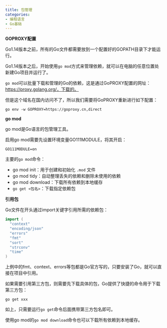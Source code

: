 ```yaml
---
title: 包管理
categories: 
- 编程语言
- Go基础
---
```


**GOPROXY配置**

Go1.14版本之前，所有的Go文件都需要放到一个配置好的GOPATH目录下才能运行。

Go1.14版本之后，开始使用`go mod`方式来管理依赖，就可以在电脑的任意位置处新建Go项目并运行了。

`go mod`可以批量下载和管理的Go的依赖，这是通过GoPROXY配置的网址：https://proxy.golang.org/，下载的。

但是这个域名在国内访问不了，所以我们需要将GoPROXY重新进行如下配置：

```
go env -w GOPROXY=https://goproxy.cn,direct
```

**go mod**

go mod是Go语言的包管理工具。

启用go mod需要先设置环境变量GO111MODULE，将其开启：

```
GO111MODULE=on
```

主要的`go mod`命令：

- go mod init：用于创建和初始化 `.mod` 文件
- go mod tidy：自动整理丢失的依赖和删除未使用的依赖
- go mod download：下载所有依赖到本地缓存
- `go get <包名>`：下载指定依赖包

**引用包**

Go文件在开头通过import关键字引用所需的依赖包：

```go
import (
  "context"
  "encoding/json"
  "errors"
  "fmt"
  "sort"
  "strconv"
  "time"
)
```

上例中的fmt、context、errors等包都是Go官方写的，只要安装了Go，就可以直接在项目中引用。

如果需要引用第三方包，则需要先下载具体的包，Go提供了快捷的命令用于下载第三方包：

```
go get xxx
```

如上，只需要运行`go get`命令后面携带第三方包名即可。

使用go mod的`go mod download`命令也可以下载所有依赖到本地缓存。
